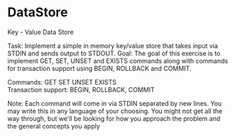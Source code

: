 # DataStore
Key - Value Data Store 


Task: Implement a simple in memory key/value store that takes input via STDIN and sends output to STDOUT. 
Goal: The goal of this exercise is to implement GET, SET, UNSET and EXISTS commands along with commands for transaction support using BEGIN, ROLLBACK and COMMIT. 

Commands: 
GET
SET
UNSET
EXISTS  
Transaction support: BEGIN, ROLLBACK, COMMIT

Note: Each command will come in via STDIN separated by new lines. 
You may write this in any language of your choosing. You might not get all the way through, but we'll be looking for how you approach the problem and the general concepts you apply
